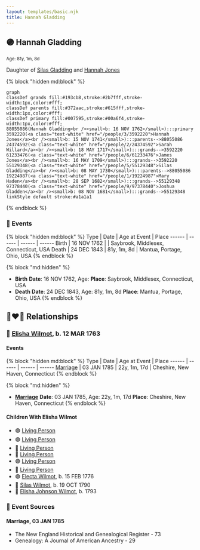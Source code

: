 ```yaml
---
layout: templates/basic.njk
title: Hannah Gladding
---
```

## 🟣 Hannah Gladding
<small>Age: 81y, 1m, 8d</small>

Daughter of [Silas Gladding](/people/5/55129348) and [Hannah Jones](/people/3/3592220)

{% block "hidden md:block" %}
```mermaid
graph
classDef grands fill:#193cb8,stroke:#2b7fff,stroke-width:1px,color:#fff;
classDef parents fill:#372aac,stroke:#615fff,stroke-width:1px,color:#fff;
classDef primary fill:#007595,stroke:#00a6f4,stroke-width:1px,color:#fff;
88055086(Hannah Gladding<br /><small>b: 16 NOV 1762</small>):::primary
3592220(<a class="text-white" href="/people/3/3592220">Hannah Jones</a><br /><small>b: 15 NOV 1741</small>):::parents-->88055086
24374592(<a class="text-white" href="/people/2/24374592">Sarah Willard</a><br /><small>b: 18 MAY 1717</small>):::grands-->3592220
61233476(<a class="text-white" href="/people/6/61233476">James Jones</a><br /><small>b: 16 MAY 1709</small>):::grands-->3592220
55129348(<a class="text-white" href="/people/5/55129348">Silas Gladding</a><br /><small>b: 08 MAY 1730</small>):::parents-->88055086
19224987(<a class="text-white" href="/people/1/19224987">Mary Haden</a><br /><small>b: 28 SEP 1682</small>):::grands-->55129348
97378440(<a class="text-white" href="/people/9/97378440">Joshua Gladden</a><br /><small>b: 08 NOV 1681</small>):::grands-->55129348
linkStyle default stroke:#a1a1a1
```
{% endblock %}

### 📆 Events

{% block "hidden md:block" %}
Type | Date | Age at Event | Place
------ | ------ | ------ | ------
Birth | 16 NOV 1762 |  | Saybrook, Middlesex, Connecticut, USA
Death | 24 DEC 1843 | 81y, 1m, 8d | Mantua, Portage, Ohio, USA
{% endblock %}

{% block "md:hidden" %}
- **Birth**
**Date**: 16 NOV 1762, Age:
**Place**: Saybrook, Middlesex, Connecticut, USA
- **Death**
**Date**: 24 DEC 1843, Age: 81y, 1m, 8d
**Place**: Mantua, Portage, Ohio, USA
{% endblock %}

## 👩‍❤️‍👨 Relationships

### 🔵 [Elisha Wilmot](/people/2/21177328), b. 12 MAR 1763

#### Events

{% block "hidden md:block" %}
Type | Date | Age at Event | Place
------ | ------ | ------ | ------
[Marriage](#event-family-0-event-0) | 03 JAN 1785 | 22y, 1m, 17d | Cheshire, New Haven, Connecticut
{% endblock %}

{% block "md:hidden" %}
- **[Marriage](#event-family-0-event-0)**
**Date**: 03 JAN 1785, Age: 22y, 1m, 17d
**Place**: Cheshire, New Haven, Connecticut
{% endblock %}

#### Children With Elisha Wilmot
* 🟣 [Living Person](/people/9/98438457)
* 🟣 [Living Person](/people/6/62537801)
* 🔵 [Living Person](/people/8/85964764)
* 🔵 [Living Person](/people/1/14986330)
* 🟣 [Living Person](/people/7/70258360)
* 🔵 [Living Person](/people/2/2148356)
* 🟣 [Electa Wilmot](/people/7/77370498), b. 15 FEB 1776
* 🔵 [Silas Wilmot](/people/4/49979698), b. 19 OCT 1790
* 🔵 [Elisha Johnson Wilmot](/people/5/57693706), b. 1793
### 📰 Event Sources

#### <a id="event-family-0-event-0"></a> Marriage, 03 JAN 1785
* The New England Historical and Genealogical Register  - 73
* Genealogy: A Journal of American Ancestry  - 29
